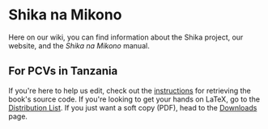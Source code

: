 # Shika na Mikono #

Here on our wiki, you can find information about the Shika project, our website, and the _Shika na Mikono_ manual.

## For PCVs in Tanzania ##
If you're here to help us edit, check out the [instructions](Instructions.md) for retrieving the book's source code. If you're looking to get your hands on LaTeX, go to the [Distribution List](DistList.md). If you just want a soft copy (PDF), head to the [Downloads](http://code.google.com/p/shika-na-mikono/downloads/list) page.